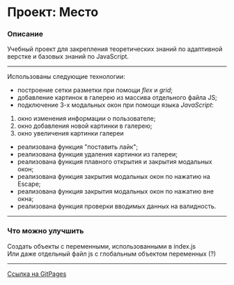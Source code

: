 # Проект: Место

### Описание

Учебный проект для закрепления теоретических знаний по адаптивной верстке и базовых знаний по JavaScript.
***
Использованы следующие технологии:
+ построение сетки разметки при помощи *flex* и *grid*;
+ добавление картинок в галерею из массива отдельного файла JS;
+ подключение 3-х модальных окон при помощи языка *JavaScript*:
1. окно изменения информации о пользователе;
2. окно добавления новой картинки в галерею;
3. окно увеличения картинки галереи
+ реализована функция "поставить лайк";
+ реализована функция удаления картинки из галереи;
+ реализована функция плавного открытия и закрытия модальных окон;
+ реализована функция закрытия модальных окон по нажатию на Escape;
+ реализована функция закрытия модальных окон по нажатию вне окна;
+ реализована функция проверки вводимых данных на валидность.

*** 
### Что можно улучшить  

Создать объекты с переменными, использованными в index.js  
Или даже отдельный файл js с глобальным объектом переменных (?)

***
[Ссылка на GitPages](https://tony-web-dev.github.io/mesto/)
